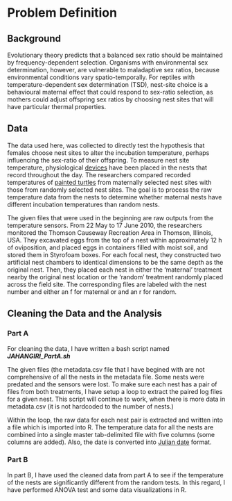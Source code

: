 # Problem Definition

## Background

Evolutionary theory predicts that a balanced sex ratio should be maintained by frequency-dependent selection. Organisms with environmental sex determination, however, are vulnerable to maladaptive sex ratios, because environmental conditions vary spatio-temporally. For reptiles with temperature-dependent sex determination (TSD), nest-site choice is a behavioural maternal effect that could respond to sex-ratio selection, as mothers could adjust offspring sex ratios by choosing nest sites that will have particular thermal properties. 

## Data

The data used here, was collected to directly test the hypothesis that females choose nest sites to alter the incubation temperature, perhaps influencing the sex-ratio of their offspring. To measure nest site temperature, physiological [devices](https://www.ibuttonlink.com/collections/thermochron?gclid=EAIaIQobChMIh6zQpZTO7QIVBKiGCh1X_wdzEAAYBCAAEgJAJfD_BwE/ "Temperature Logging iButtons") have been placed in the nests that record throughout the day. The researchers compared recorded temperatures of [painted turtles](https://en.wikipedia.org/wiki/Painted_turtle "Painted Turtle") from maternally selected nest sites with those from randomly selected nest sites. The goal is to process the raw temperature data from the nests to determine whether maternal nests have different incubation temperatures than random nests.

The given files that were used in the beginning are raw outputs from the temperature sensors. From 22 May to 17 June 2010, the researchers monitored the Thomson Causeway Recreation Area in Thomson, Illinois, USA. They excavated eggs from the top of a nest within approximately 12 h of oviposition, and placed eggs in containers filled with moist soil, and stored them in Styrofoam boxes. For each focal nest, they constructed two artificial nest chambers to identical dimensions to be the same depth as the original nest. Then, they placed each nest in either the ‘maternal’ treatment nearby the original nest location or the ‘random’ treatment randomly placed across the field site. The corresponding files are labeled with the nest number and either an f for maternal or and an r for random.

## Cleaning the Data and the Analysis

### Part A

For cleaning the data, I have written a bash script named ***JAHANGIRI_PartA.sh***

The given files (the metadata.csv file that I have begined with are not comprehensive of all the nests in the metadata file. Some nests were predated and the sensors were lost. To make sure each nest has a pair of files from both treatments, I have setup a loop to extract the paired log files for a given nest. This script will continue to work, when there is more data in metadata.csv (it is not hardcoded to the number of nests.) 

Within the loop, the raw data for each nest pair is extracted and written into a file which is imported into R. The temperature data for all the nests are combined into a single master tab-delimited file with five columns (some columns are added). Also, the date is converted into [Julian date](https://en.wikipedia.org/wiki/Julian_day/ "Julian day") format.

### Part B

In part B, I have used the cleaned data from part A to see if the temperature of the nests are significantly different from the random tests. In this regard, I have performed ANOVA test and some data visualizations in R.
